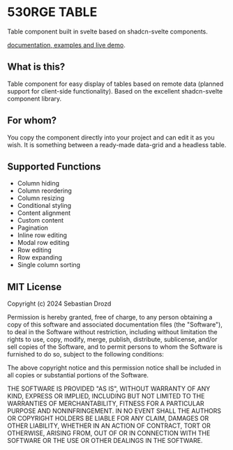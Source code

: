 # 530RGE TABLE

Table component built in svelte based on shadcn-svelte components.

[documentation, examples and live demo](https://530rge-table.vercel.app/).

## What is this?
Table component for easy display of tables based on remote data (planned support for client-side functionality).
Based on the excellent shadcn-svelte component library.

## For whom?
You copy the component directly into your project and can edit it as you wish. It is something between a ready-made data-grid and a headless table.

## Supported Functions
- Column hiding
- Column reordering
- Column resizing
- Conditional styling
- Content alignment
- Custom content
- Pagination
- Inline row editing
- Modal row editing
- Row editing
- Row expanding
- Single column sorting

## MIT License

Copyright (c) 2024 Sebastian Drozd

Permission is hereby granted, free of charge, to any person obtaining a copy
of this software and associated documentation files (the "Software"), to deal
in the Software without restriction, including without limitation the rights
to use, copy, modify, merge, publish, distribute, sublicense, and/or sell
copies of the Software, and to permit persons to whom the Software is
furnished to do so, subject to the following conditions:

The above copyright notice and this permission notice shall be included in all
copies or substantial portions of the Software.

THE SOFTWARE IS PROVIDED "AS IS", WITHOUT WARRANTY OF ANY KIND, EXPRESS OR
IMPLIED, INCLUDING BUT NOT LIMITED TO THE WARRANTIES OF MERCHANTABILITY,
FITNESS FOR A PARTICULAR PURPOSE AND NONINFRINGEMENT. IN NO EVENT SHALL THE
AUTHORS OR COPYRIGHT HOLDERS BE LIABLE FOR ANY CLAIM, DAMAGES OR OTHER
LIABILITY, WHETHER IN AN ACTION OF CONTRACT, TORT OR OTHERWISE, ARISING FROM,
OUT OF OR IN CONNECTION WITH THE SOFTWARE OR THE USE OR OTHER DEALINGS IN THE
SOFTWARE.